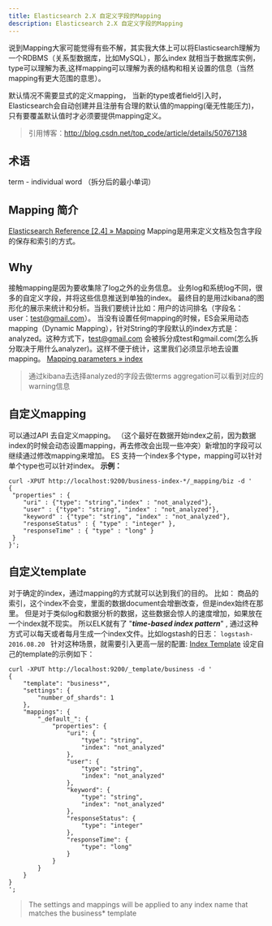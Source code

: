 ```yaml
---
title: Elasticsearch 2.X 自定义字段的Mapping
description: Elasticsearch 2.X 自定义字段的Mapping
---
```

说到Mapping大家可能觉得有些不解，其实我大体上可以将Elasticsearch理解为一个RDBMS（关系型数据库，比如MySQL），那么index 就相当于数据库实例，type可以理解为表,这样mapping可以理解为表的结构和相关设置的信息（当然mapping有更大范围的意思）。

默认情况不需要显式的定义mapping， 当新的type或者field引入时，Elasticsearch会自动创建并且注册有合理的默认值的mapping(毫无性能压力)， 只有要覆盖默认值时才必须要提供mapping定义。
> 引用博客：http://blog.csdn.net/top_code/article/details/50767138
## 术语
term - individual word （拆分后的最小单词）
## Mapping 简介
[Elasticsearch Reference [2.4] » Mapping](https://www.elastic.co/guide/en/elasticsearch/reference/2.4/mapping.html)
Mapping是用来定义文档及包含字段的保存和索引的方式。
## Why
接触mapping是因为要收集除了log之外的业务信息。 业务log和系统log不同，很多的自定义字段，并将这些信息推送到单独的index。 最终目的是用过kibana的图形化的展示来统计和分析。当我们要统计比如：用户的访问排名（字段名：user：test@gmail.com）。 当没有设置任何mapping的时候，ES会采用动态mapping（Dynamic Mapping），针对String的字段默认的index方式是：analyzed。这种方式下，test@gmail.com 会被拆分成test和gmail.com(怎么拆分取决于用什么analyzer)。这样不便于统计，这里我们必须显示地去设置mapping。
 [Mapping parameters » index](https://www.elastic.co/guide/en/elasticsearch/reference/2.4/mapping-index.html) 
 > 通过kibana去选择analyzed的字段去做terms aggregation可以看到对应的warning信息
## 自定义mapping
可以通过API 去自定义mapping。 （这个最好在数据开始index之前，因为数据index的时候会动态设置mapping，再去修改会出现一些冲突）新增加的字段可以继续通过修改mapping来增加。  ES 支持一个index多个type，mapping可以针对单个type也可以针对index。
**示例：**

```
curl -XPUT http://localhost:9200/business-index-*/_mapping/biz -d '
{
 "properties" : {
    "uri" : {"type": "string","index" : "not_analyzed"},
    "user" : {"type": "string", "index" : "not_analyzed"},
	"keyword" : {"type": "string", "index" : "not_analyzed"},
    "responseStatus" : { "type" : "integer" },
    "responseTime" : { "type" : "long" }
 }
}';
```

## 自定义template
对于确定的index，通过mapping的方式就可以达到我们的目的。 比如： 商品的索引，这个index不会变，里面的数据document会增删改查，但是index始终在那里。 
但是对于类似log和数据分析的数据，这些数据会惊人的速度增加，如果放在一个index就不现实。 所以ELK就有了 "***time-based index pattern***" , 通过这种方式可以每天或者每月生成一个index文件。比如logstash的日志： `logstash-2016.08.20 ` 针对这种场景，就需要引入更高一层的配置: [Index Template](https://www.elastic.co/guide/en/elasticsearch/reference/2.4/indices-templates.html) 
设定自己的template的示例如下：

```
curl -XPUT http://localhost:9200/_template/business -d '
{
	"template": "business*",
	"settings": {
		"number_of_shards": 1
	},
	"mappings": {
		"_default_": {
			"properties": {
				"uri": {
					"type": "string",
					"index": "not_analyzed"
				},
				"user": {
					"type": "string",
					"index": "not_analyzed"
				},
				"keyword": {
					"type": "string",
					"index": "not_analyzed"
				},
				"responseStatus": {
					"type": "integer"
				},
				"responseTime": {
					"type": "long"
				}
			}
		}
	}
}
';
```
> The settings and mappings will be applied to any index name that matches the business* template

